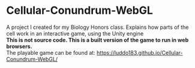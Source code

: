# Cellular-Conundrum-WebGL
A project I created for my Biology Honors class. Explains how parts of the cell work in an interactive game, using the Unity engine<br />
**This is not source code. This is a built version of the game to run in web browsers.**<br />
The playable game can be found at: https://luddo183.github.io/Cellular-Conundrum-WebGL/
